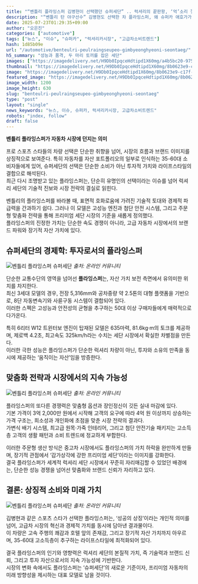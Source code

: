 ```yaml
---
title: "“벤틀리 플라잉스퍼 김병현이 선택했던 슈퍼세단” .. 럭셔리의 끝판왕, ‘억’소리 절로 나는 슈퍼세단의 정체"
description: "“벤틀리 탄 야구선수” 김병현도 선택한 차 플라잉스퍼, 왜 슈퍼카 애호가가 사랑할까 ..."
date: 2025-07-23T01:29:35+09:00
author: "오은진"
categories: ["automotive"]
tags: ["뉴스", "이슈", "슈퍼카", "럭셔리카시장", "고급차소비트렌드"]
hash: 1d85b09e
url: "/automotive/benteulri-peulraingseupeo-gimbyeonghyeoni-seontaeg/"
h5_summary: "성능과 품격, 두 마리 토끼를 잡은 세단"
images: ["https://imagedelivery.net/H9Db0IpqceHdtipd1X60mg/a4b5bc20-975a-4cce-81fc-7082610caf00/public", "https://imagedelivery.net/H9Db0IpqceHdtipd1X60mg/8b0623e9-c17f-4eac-86ba-e1587bafa400/public", "https://imagedelivery.net/H9Db0IpqceHdtipd1X60mg/b9852426-1aa5-4d0b-8306-f345fff05000/public", "https://imagedelivery.net/H9Db0IpqceHdtipd1X60mg/6ac71927-0ff7-4954-eaaf-c8bed5dba500/public"]
thumbnail: "https://imagedelivery.net/H9Db0IpqceHdtipd1X60mg/8b0623e9-c17f-4eac-86ba-e1587bafa400/public"
image: "https://imagedelivery.net/H9Db0IpqceHdtipd1X60mg/8b0623e9-c17f-4eac-86ba-e1587bafa400/public"
featured_image: "https://imagedelivery.net/H9Db0IpqceHdtipd1X60mg/8b0623e9-c17f-4eac-86ba-e1587bafa400/public"
image_width: 1200
image_height: 630
slug: "benteulri-peulraingseupeo-gimbyeonghyeoni-seontaeg"
type: "post"
layout: "single"
news_keywords: "뉴스, 이슈, 슈퍼카, 럭셔리카시장, 고급차소비트렌드"
robots: "index, follow"
draft: false
---
```


**벤틀리 플라잉스퍼가 자동차 시장에 던지는 의미**

프로 스포츠 스타들의 차량 선택은 단순한 취향을 넘어, 시장의 흐름과 브랜드 이미지를 상징적으로 보여준다. 특히 자동차를 자산 포트폴리오의 일부로 인식하는 35-60대 소비자들에게 있어, 슈퍼세단의 선택은 단순한 소비가 아닌 투자적 가치와 라이프스타일의 결합으로 해석된다.  
최근 다시 조명받고 있는 플라잉스퍼는, 단순히 유명인의 선택이라는 이슈를 넘어 럭셔리 세단의 기술적 진보와 시장 전략의 결실로 읽힌다.

벤틀리의 플라잉스퍼를 바라볼 때, 표면적 호화로움에 가려진 기술적 토대와 경제적 파급력을 간과하기 쉽다. 그러나 이 모델은 고성능 엔진과 첨단 안전 시스템, 그리고 주문형 맞춤화 전략을 통해 프리미엄 세단 시장의 기준을 새롭게 정의했다.  
플라잉스퍼의 진정한 가치는 단순한 속도 경쟁이 아니라, 고급 자동차 시장에서의 브랜드 파워와 장기적 자산 가치에 있다.

## 슈퍼세단의 경제학: 투자로서의 플라잉스퍼

![벤틀리 플라잉스퍼 슈퍼세단](https://imagedelivery.net/H9Db0IpqceHdtipd1X60mg/b9852426-1aa5-4d0b-8306-f345fff05000/public)
*출처: 온라인 커뮤니티*


단순한 교통수단의 영역을 넘어선 **플라잉스퍼**는, 자산 가치 보전 측면에서 유의미한 위치를 차지한다.  
최신 3세대 모델의 경우, 전장 5,316mm와 공차중량 약 2.5톤의 대형 플랫폼을 기반으로, 8단 자동변속기와 사륜구동 시스템이 결합되어 있다.  
이러한 스펙은 고성능과 안전성의 균형을 추구하는 50대 이상 구매자들에게 매력적으로 다가온다.

특히 6리터 W12 트윈터보 엔진이 탑재된 모델은 635마력, 81.6kg·m의 토크를 제공하며, 제로백 4.2초, 최고속도 325km/h라는 수치는 세단 시장에서 확실한 차별점을 만든다.  
이러한 극한 성능은 플라잉스퍼가 단순한 럭셔리 차량이 아닌, 투자와 소유의 만족을 동시에 제공하는 ‘움직이는 자산’임을 방증한다.

## 맞춤화 전략과 시장에서의 지속 가능성

![벤틀리 플라잉스퍼 슈퍼세단](https://imagedelivery.net/H9Db0IpqceHdtipd1X60mg/a4b5bc20-975a-4cce-81fc-7082610caf00/public)
*출처: 온라인 커뮤니티*


플라잉스퍼의 또다른 경쟁력은 맞춤형 옵션과 장인정신이 깃든 실내 마감에 있다.  
기본 가격이 3억 2,000만 원에서 시작해 고객의 요구에 따라 4억 원 이상까지 상승하는 가격 구조는, 희소성과 개인화에 초점을 맞춘 시장 전략의 결과다.  
가변식 배기 시스템, 최고급 원목·가죽 인테리어, 그리고 첨단 안전기술 패키지는 고소득층 고객의 생활 패턴과 소비 트렌드에 정교하게 부합한다.

이러한 주문형 생산 방식은 중고차 시장에서도 플라잉스퍼의 가치 하락을 완만하게 만들며, 장기적 관점에서 ‘감가상각에 강한 프리미엄 세단’이라는 이미지를 강화한다.  
결국 플라잉스퍼가 세계적 럭셔리 세단 시장에서 꾸준히 자리매김할 수 있었던 배경에는, 단순한 성능 경쟁을 넘어선 맞춤화와 브랜드 신뢰가 자리하고 있다.

## 결론: 상징적 소비와 미래 가치

![벤틀리 플라잉스퍼 슈퍼세단](https://imagedelivery.net/H9Db0IpqceHdtipd1X60mg/6ac71927-0ff7-4954-eaaf-c8bed5dba500/public)
*출처: 온라인 커뮤니티*


김병현과 같은 스포츠 스타가 선택한 플라잉스퍼는, ‘성공의 상징’이라는 개인적 의미를 넘어, 고급차 시장의 혁신과 경제적 가치를 동시에 담아낸 결과물이다.  
이 차량은 고속 주행의 쾌감과 호텔 앞의 존재감, 그리고 장기적 자산 가치까지 아우르며, 35-60대 고소득층이 추구하는 라이프스타일에 최적화되어 있다.

결국 플라잉스퍼의 인기와 영향력은 럭셔리 세단의 본질적 가치, 즉 기술력과 브랜드 신뢰, 그리고 투자 자산으로서의 지속 가능성에 기반한다.  
시장의 변화 속에서도 플라잉스퍼는 ‘슈퍼세단’의 새로운 기준이자, 프리미엄 자동차의 미래 방향성을 제시하는 대표 모델로 남을 것이다.
